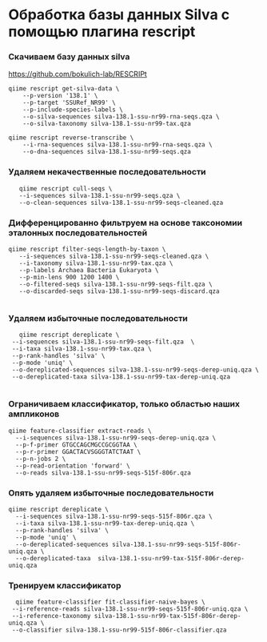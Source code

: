 
# Обработка базы данных Silva с помощью плагина rescript

### Скачиваем базу данных silva
https://github.com/bokulich-lab/RESCRIPt
```
qiime rescript get-silva-data \
    --p-version '138.1' \
    --p-target 'SSURef_NR99' \
    --p-include-species-labels \
    --o-silva-sequences silva-138.1-ssu-nr99-rna-seqs.qza \
    --o-silva-taxonomy silva-138.1-ssu-nr99-tax.qza

qiime rescript reverse-transcribe \
    --i-rna-sequences silva-138.1-ssu-nr99-rna-seqs.qza \
    --o-dna-sequences silva-138.1-ssu-nr99-seqs.qza
 ```
    
### Удаляем некачественные последовательности 
 ```   
    qiime rescript cull-seqs \
    --i-sequences silva-138.1-ssu-nr99-seqs.qza \
    --o-clean-sequences silva-138.1-ssu-nr99-seqs-cleaned.qza
 ```
 
 ### Дифференцированно фильтруем на основе таксономии эталонных последовательностей 
 ```
qiime rescript filter-seqs-length-by-taxon \
    --i-sequences silva-138.1-ssu-nr99-seqs-cleaned.qza \
    --i-taxonomy silva-138.1-ssu-nr99-tax.qza \
    --p-labels Archaea Bacteria Eukaryota \
    --p-min-lens 900 1200 1400 \
    --o-filtered-seqs silva-138.1-ssu-nr99-seqs-filt.qza \
    --o-discarded-seqs silva-138.1-ssu-nr99-seqs-discard.qza 
    
 ```
 ### Удаляем избыточные последовательности
 ``` 
    qiime rescript dereplicate \
  --i-sequences silva-138.1-ssu-nr99-seqs-filt.qza  \
  --i-taxa silva-138.1-ssu-nr99-tax.qza \
  --p-rank-handles 'silva' \
  --p-mode 'uniq' \
  --o-dereplicated-sequences silva-138.1-ssu-nr99-seqs-derep-uniq.qza \
  --o-dereplicated-taxa silva-138.1-ssu-nr99-tax-derep-uniq.qza
  
 ```
  ### Ограничиваем классификатор, только областью наших ампликонов
 ``` 
qiime feature-classifier extract-reads \
   --i-sequences silva-138.1-ssu-nr99-seqs-derep-uniq.qza \
   --p-f-primer GTGCCAGCMGCCGCGGTAA \
   --p-r-primer GGACTACVSGGGTATCTAAT \
   --p-n-jobs 2 \
   --p-read-orientation 'forward' \
   --o-reads silva-138.1-ssu-nr99-seqs-515f-806r.qza
```   
 ### Опять удаляем избыточные последовательности  
```
qiime rescript dereplicate \
  --i-sequences silva-138.1-ssu-nr99-seqs-515f-806r.qza \
  --i-taxa silva-138.1-ssu-nr99-tax-derep-uniq.qza \
  --p-rank-handles 'silva' \
  --p-mode 'uniq' \
  --o-dereplicated-sequences silva-138.1-ssu-nr99-seqs-515f-806r-uniq.qza \
  --o-dereplicated-taxa  silva-138.1-ssu-nr99-tax-515f-806r-derep-uniq.qza
```  
 ### Тренируем классификатор
``` 
  qiime feature-classifier fit-classifier-naive-bayes \
 --i-reference-reads silva-138.1-ssu-nr99-seqs-515f-806r-uniq.qza \
 --i-reference-taxonomy silva-138.1-ssu-nr99-tax-515f-806r-derep-uniq.qza \
 --o-classifier silva-138.1-ssu-nr99-515f-806r-classifier.qza
``` 
 
